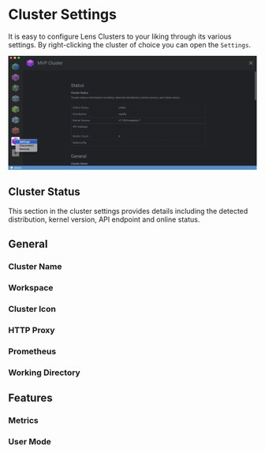 # Cluster Settings

It is easy to configure Lens Clusters to your liking through its various settings. By right-clicking the cluster of choice you can open the `Settings`.

![Cluster Settings](images/cluster-settings.png)

## Cluster Status

This section in the cluster settings provides details including the detected distribution, kernel version, API endpoint and online status.

## General

### Cluster Name


### Workspace

### Cluster Icon

### HTTP Proxy


### Prometheus


### Working Directory


## Features


### Metrics


### User Mode
